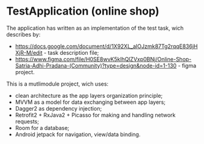 # TestApplication (online shop)
The application has written as an implementation of the test task, wich describes by: 
- https://docs.google.com/document/d/1X92XL_aIOJzmk87Tg2rqqE836jHXjR-M/edit - task description file;
- https://www.figma.com/file/H0SE8wvK5kIhQlZVxp0BNj/Online-Shop-Satria-Adhi-Pradana-(Community)?type=design&node-id=1-130 - figma project.

This is a mutlimodule project, wich uses:
- clean architecture as the app layers organization principle;
- MVVM as a model for data exchanging between app layers;
- Dagger2 as dependency injection;
- Retrofit2 + RxJava2 + Picasso for making and handling network requests;
- Room for a database;
- Android jetpack for navigation, view/data binding.

